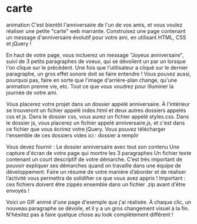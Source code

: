 # carte
animation
C'est bientôt l'anniversaire de l'un de vos amis, et vous voulez réaliser une petite "carte" web marrante. Construisez une page contenant un message d'anniversaire évolutif pour votre ami, en utilisant HTML, CSS et jQuery !
 
En haut de votre page, vous incluerez un message "Joyeux anniversaire", suivi de 3 petits paragraphes de voeux, qui se dévoilent un par un lorsque l'on clique sur le précédent. Une fois que l'utilisateur a cliqué sur le dernier paragraphe, un gros effet sonore doit se faire entendre ! Vous pouvez aussi, pourquoi pas, faire en sorte que l'image d'arrière-plan change, qu'une animation prenne vie, etc. Tout ce que vous voudrez pour illuminer la journée de votre ami.
 
Vous placerez votre projet dans un dossier appelé anniversaire. À l'intérieur se trouveront un fichier appelé index.html et deux autres dossiers appelés css et js. Dans le dossier css, vous aurez un fichier appelé styles.css. Dans le dossier js, vous placerez un fichier appelé anniversaire.js, et c'est dans ce fichier que vous écrirez votre jQuery. Vous pouvez télécharger l'ensemble de ces dossiers vides ici : dossier à remplir
 
Vous devez fournir :
Le dossier anniversaire avec tout son contenu
Une capture d'écran de votre page qui montre les 3 paragraphes
Un fichier texte contenant un court descriptif de votre démarche. C’est très important de pouvoir expliquer ses démarches quand on travaille dans une équipe de développement. Faire un résumé de votre manière d’aborder et de réaliser l’activité vous permettra de solidifier ce que vous avez appris !
Important : ces fichiers doivent être zippés ensemble dans un fichier .zip avant d'être envoyés !

Voici un GIF animé d'une page d'exemple que j'ai réalisée. À chaque clic, un nouveau paragraphe se dévoile, et il y a un gros changement visuel à la fin. N'hésitez pas à faire quelque chose au look complètement différent !
 
